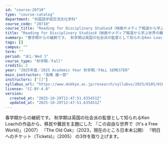 ```yaml
---
id: "course:20710"
type: "course-catalog"
department: "外国語学部交流文化学科"
course_code: "20710"
course_title: "Reading for Disciplinary StudiesⅡ（映画やメディア報道から学ぶ世界の難民問題） ／READING FOR DISCIPLINARY STUDIES II"
title: "Reading for Disciplinary StudiesⅡ（映画やメディア報道から学ぶ世界の難民問題） ／READING FOR DISCIPLINARY STUDIES II"
summary: "春学期からの継続です。 秋学期は英国の社会派の監督として知られるKen Loachの作品から、移民や難民を主題にした 『この自由な世界で（It's a Free World)」（2007） 『The Old Oak』（2023，現在のところ…"
tags: []
campus: ""
term: ""
period: "水1／Wed 1"
course_type: "秋学期／Fall"
credits: 2
year: "2025年度／2025 Academic Year 秋学期／FALL SEMESTER"
main_instructor: "高橋 雄一郎"
instructors: ["[]"]
syllabus_url: "https://www.dokkyo.ac.jp/research/syllabus/2025/0105/0105_20710_ja_JP.html"
license: "CC-BY-4.0"
version:
  created_at: "2025-10-29T12:47:51.635451Z"
  updated_at: "2025-10-29T12:47:51.635451Z"
---
```

春学期からの継続です。 秋学期は英国の社会派の監督として知られるKen Loachの作品から、移民や難民を主題にした 『この自由な世界で（It's a Free World)」（2007） 『The Old Oak』（2023，現在のところ日本未公開） 『明日へのチケット（Tickets)』（2005） の3作を取り上げます。
